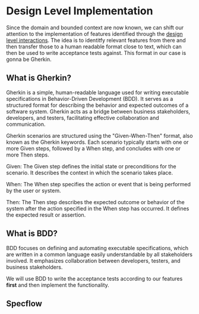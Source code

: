 # Design Level Implementation
Since the domain and bounded context are now known, we can shift our attention to the implementation of features identified through the [design level interactions](https://github.com/ddd-by-examples/library/blob/master/docs/design-level.md). The idea is to identitfy relevant features from there and then transfer those to a human readable format close to text, which can then be used to write acceptance tests against. This format in our case is gonna be Gherkin.

## What is Gherkin?
Gherkin is a simple, human-readable language used for writing executable specifications in Behavior-Driven Development (BDD). It serves as a structured format for describing the behavior and expected outcomes of a software system. Gherkin acts as a bridge between business stakeholders, developers, and testers, facilitating effective collaboration and communication.

Gherkin scenarios are structured using the "Given-When-Then" format, also known as the Gherkin keywords. Each scenario typically starts with one or more Given steps, followed by a When step, and concludes with one or more Then steps.

Given: The Given step defines the initial state or preconditions for the scenario. It describes the context in which the scenario takes place.

When: The When step specifies the action or event that is being performed by the user or system.

Then: The Then step describes the expected outcome or behavior of the system after the action specified in the When step has occurred. It defines the expected result or assertion.

## What is BDD?
BDD focuses on defining and automating executable specifications, which are written in a common language easily understandable by all stakeholders involved. It emphasizes collaboration between developers, testers, and business stakeholders. 

We will use BDD to write the acceptance tests according to our features **first** and then implement the functionality.

## Specflow